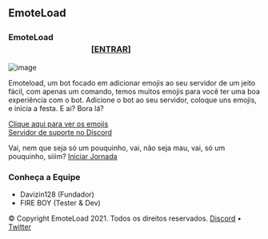 ## EmoteLoad
### EmoteLoad  ㅤㅤㅤㅤㅤㅤㅤㅤㅤㅤㅤㅤㅤㅤㅤㅤㅤㅤㅤㅤㅤㅤㅤㅤㅤㅤㅤㅤㅤㅤㅤㅤㅤㅤㅤㅤㅤㅤ[[**ENTRAR**]](https://discord.com/oauth2/authorize?client_id=817408987426455592&scope=bot%20applications.commands&permissions=2147483647)

![image](https://cdn.discordapp.com/attachments/822621497272303698/901266472377147463/devdd.png)

Emoteload, um bot focado em adicionar emojis ao seu servidor de um jeito fácil, com apenas um comando, temos muitos emojis para você ter uma boa experiência com o bot.
Adicione o bot ao seu servidor, coloque uns emojis, e inicia a festa. E ai? Bora lá?

[Clique aqui para ver os emojis](https://fireboydev.github.me/emoteload-emojis)   
[Servidor de suporte no Discord](https://discord.gg/v6Srh9fr)

Vai, nem que seja só um pouquinho, vai, não seja mau, vai, só um pouquinho, siiim?
[Iniciar Jornada](https://discord.com/oauth2/authorize?client_id=817408987426455592&scope=bot%20applications.commands&permissions=2147483647)


### Conheça a Equipe
- Davizin128 (Fundador)
- FIRE BOY (Tester & Dev)


© Copyright EmoteLoad 2021. Todos os direitos reservados. [Discord](https://discord.gg/v6Srh9fr) • [Twitter](https://twitter.com/FIREBOYOFC) 
